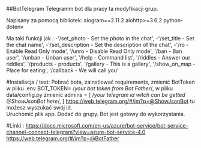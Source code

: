##BotTelegram
Telegramm bot dla pracy ta modyfikacji grup.

Napisany za pomocą bibliotek:
  aiogram==2.11.2
  aiohttp>=3.6.2
  python-dotenv
  
 Ma taki funkcji jak :
        -'/set_photo - Set the photo in the chat',
        -'/set_title - Set the chat name',
        -'/set_description - Set the description of the chat',
        -'/ro - Enable Read Only mode',
        '/unro - Disable Read Only mode',
        '/ban - Ban user',
        '/unban - Unban user',
        '/help - Command list',
        '/riddles - Answer our riddles',
        '/products - products',
        '/gallery - This is a gallery',
        '/show_on_map - Place for eating',
        '/callback - We will call you'
        
#Instaliacja / test:
 Pobrać bota,
 zainstlować requirements,
 zmienić BotToken w pliku .env BOT_TOKEN= /*your bot token from Bot Father*/,
 w pliku data/config.py zmienic 
 admins = [
    /*your telegram id witch can be getted
   @ShowJsonBot here*/,
]
 https://web.telegram.org/#/im?p=@ShowJsonBot tu możesz wyszukać swój id.  
 Uruchomić plik app.
 Dodać do grupy.
 Bot jest gotowy do wykorzystania.
 
 #Linki :
 https://docs.microsoft.com/en-us/azure/bot-service/bot-service-channel-connect-telegram?view=azure-bot-service-4.0
 https://web.telegram.org/#/im?p=@BotFather
 
 
 

